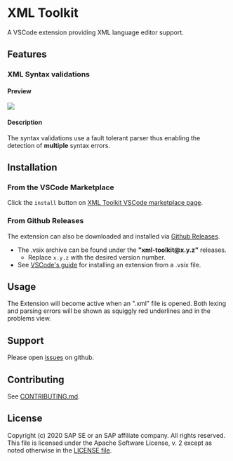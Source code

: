 # XML Toolkit

A VSCode extension providing XML language editor support.

## Features

### XML Syntax validations

#### Preview

![](https://gitcdn.xyz/repo/SAP/xml-tools/master/packages/xml-toolkit/resources/readme/preview-syntax-validation.png)

#### Description

The syntax validations use a fault tolerant parser thus enabling
the detection of **multiple** syntax errors.

## Installation

### From the VSCode Marketplace

Click the `install` button on [XML Toolkit VSCode marketplace page](https://marketplace.visualstudio.com/items?itemName=SAPOSS.xml-toolkit).

### From Github Releases

The extension can also be downloaded and installed via [Github Releases](https://github.com/sap/xml-tools/releases).

- The .vsix archive can be found under the **"xml-toolkit\@x.y.z"** releases.
  - Replace `x.y.z` with the desired version number.
- See [VSCode's guide](https://code.visualstudio.com/docs/editor/extension-gallery#_install-from-a-vsix)
  for installing an extension from a .vsix file.

## Usage

The Extension will become active when an ".xml" file is opened.
Both lexing and parsing errors will be shown as squiggly red underlines
and in the problems view.

## Support

Please open [issues](https://github.com/SAP/xml-tools/issues) on github.

## Contributing

See [CONTRIBUTING.md](./CONTRIBUTING.md).

## License

Copyright (c) 2020 SAP SE or an SAP affiliate company. All rights reserved.
This file is licensed under the Apache Software License, v. 2 except as noted otherwise in the [LICENSE file](../../LICENSE).
